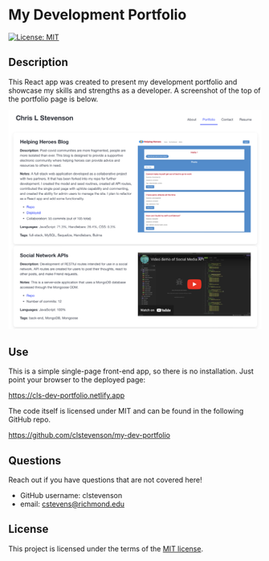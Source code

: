 # My Development Portfolio

[![License: MIT](https://img.shields.io/badge/License-MIT-yellow.svg)](https://opensource.org/licenses/MIT)

## Description

This React app was created to present my development portfolio and showcase my skills and strengths as a developer. A screenshot of the top of the portfolio page is below.

![screenshot](./client/public/assets/DevPortfolioScreenshot.png)

## Use

This is a simple single-page front-end app, so there is no installation. Just point your browser to the deployed page:

<https://cls-dev-portfolio.netlify.app>

The code itself is licensed under MIT and can be found in the following GitHub repo.

<https://github.com/clstevenson/my-dev-portfolio>

## Questions

Reach out if you have questions that are not covered here!

- GitHub username: clstevenson
- email: cstevens@richmond.edu

## License

This project is licensed under the terms of the [MIT license](https://opensource.org/licenses/MIT).

